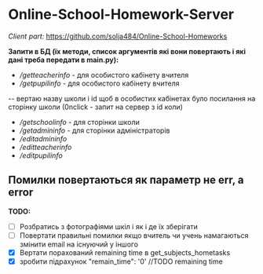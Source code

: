 # Online-School-Homework-Server
*Client part:* https://github.com/solja484/Online-School-Homeworks

**Запити в БД (їх методи, список аргументів які вони повертають і які дані треба передати в main.py):**
* */getteacherinfo* - для особистого кабінету вчителя
* */getpupilinfo* - для особистого кабінету вчителя

-- вертаю назву школи і id щоб в особистих кабінетах було посилання на сторінку школи (0nclick - запит на сервер з id коли)
* */getschoolinfo* - для сторінки школи
* */getadmininfo* - для сторінки адміністраторів
* */editadmininfo*
* */editteacherinfo*
* */editpupilinfo*

**Помилки повертаються як параметр не err, а error**
---

**TODO:**
- [ ] Розбратись з фотографіями шкіл і як і де їх зберігати
- [ ] Повертати правильні помилки якщо вчитель чи учень намагаються змінити email на існуючий у іншого
- [x] Вертати порахований remaining time  в get_subjects_hometasks
- [x] зробити підрахунок "remain_time": '0' //TODO remaining time